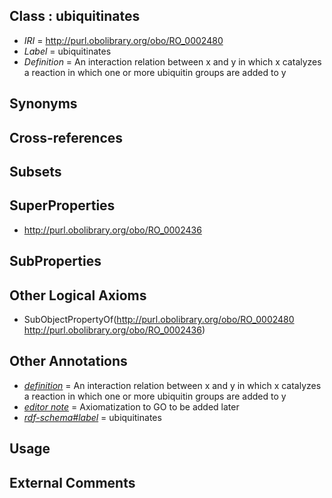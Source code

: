 
## Class : ubiquitinates

 * *IRI* = http://purl.obolibrary.org/obo/RO_0002480
 * *Label* = ubiquitinates
 * *Definition* = An interaction relation between x and y in which x catalyzes a reaction in which one or more ubiquitin groups are added to y

## Synonyms


## Cross-references


## Subsets


## SuperProperties

 * <http://purl.obolibrary.org/obo/RO_0002436>

## SubProperties


## Other Logical Axioms

 * SubObjectPropertyOf(<http://purl.obolibrary.org/obo/RO_0002480> <http://purl.obolibrary.org/obo/RO_0002436>)

## Other Annotations

 * *[definition](../../IAO/15/IAO_0000115.md)* = An interaction relation between x and y in which x catalyzes a reaction in which one or more ubiquitin groups are added to y
 * *[editor note](../../IAO/16/IAO_0000116.md)* = Axiomatization to GO to be added later
 * *[rdf-schema#label](../../el/rdf-schema#label.md)* = ubiquitinates

## Usage


## External Comments

